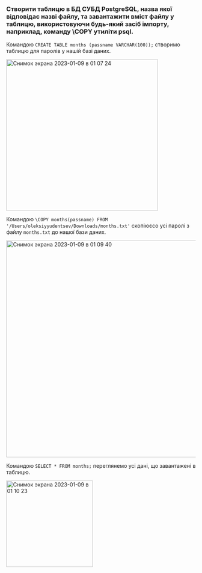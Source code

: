 ### Створити таблицю в БД СУБД PostgreSQL, назва якої відповідає назві файлу, та завантажити вміст файлу у таблицю, використовуючи будь-який засіб імпорту, наприклад, команду \COPY утиліти psql.

Командою `CREATE TABLE months (passname VARCHAR(100));` створимо таблицю для паролів у нашій базі даних.

<img width="403" alt="Снимок экрана 2023-01-09 в 01 07 24" src="https://user-images.githubusercontent.com/46464830/211223616-ebe47549-c779-41ff-810e-b0881e75ed2b.png">

Командою `\COPY months(passname) FROM '/Users/oleksiyyudentsev/Downloads/months.txt'` скопіюєсо усі паролі з файлу `months.txt` до нашої бази даних.
 
<img width="577" alt="Снимок экрана 2023-01-09 в 01 09 40" src="https://user-images.githubusercontent.com/46464830/211223705-7eaaa11a-3ed2-4bec-ad8a-ad0744000959.png">

Командою `SELECT * FROM months;` переглянемо усі дані, що завантажені в таблицю.

<img width="230" alt="Снимок экрана 2023-01-09 в 01 10 23" src="https://user-images.githubusercontent.com/46464830/211223729-bdb2634e-90ff-4376-ba3d-3835b1870940.png">
